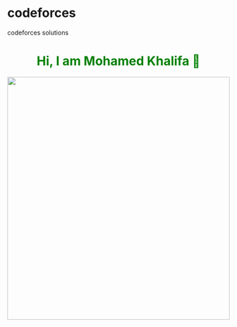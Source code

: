 # codeforces
codeforces solutions
<h1 style="text-align:center;color:green">Hi, I am Mohamed Khalifa 👋</h1>
<img src="https://media0.giphy.com/media/qgQUggAC3Pfv687qPC/giphy.gif?cid=ecf05e47skr19a4ocuegyfwkil0sx6hoore635oknx5hnn72&rid=giphy.gif&ct=g" style="width:100%; height:550px"</img>
